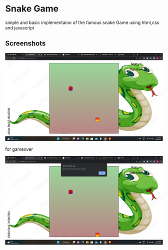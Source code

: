 
# Snake Game
simple and basic implementaion of the famous snake Game 
using html,css and javascript


## Screenshots

![App Screenshot](https://github.com/akashrpillai/snakegame/blob/main/screenshots/snake1.png?raw=true)

for gameover

![App Screenshot](https://github.com/akashrpillai/snakegame/blob/main/screenshots/snake2.png?raw=true)
